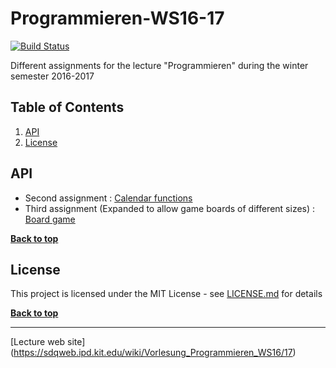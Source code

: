 # Programmieren-WS16-17

[![Build Status](https://travis-ci.org/jotatoledo/Programmieren-WS16-17.svg?branch=master)](https://travis-ci.org/jotatoledo/Programmieren-WS16-17)

Different assignments for the lecture "Programmieren" during the winter semester 2016-2017

## Table of Contents

1. [API](#api)
1. [License](#license)

## API

* Second assignment : [Calendar functions](https://github.com/jotatoledo/Programmieren-WS16-17/blob/master/assignment02.pdf)
* Third assignment (Expanded to allow game boards of different sizes) : [Board game](https://github.com/jotatoledo/Programmieren-WS16-17/blob/master/assignment03.pdf)

**[Back to top](#table-of-contents)**

## License

This project is licensed under the MIT License - see [LICENSE.md](https://github.com/jotatoledo/Programmieren-WS16-17/blob/master/LICENSE) for details

**[Back to top](#table-of-contents)**

--------------------------------

[Lecture web site] (https://sdqweb.ipd.kit.edu/wiki/Vorlesung_Programmieren_WS16/17)